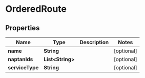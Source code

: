
# OrderedRoute

## Properties
Name | Type | Description | Notes
------------ | ------------- | ------------- | -------------
**name** | **String** |  |  [optional]
**naptanIds** | **List&lt;String&gt;** |  |  [optional]
**serviceType** | **String** |  |  [optional]




